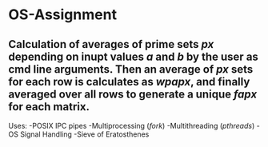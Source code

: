 # OS-Assignment

## Calculation of averages of prime sets _px_ depending on inupt values _a_ and _b_ by the user as cmd line arguments. Then an average of _px_ sets for each row is calculates as _wpapx_, and finally averaged over all rows to generate a unique _fapx_ for each matrix.

Uses:
  -POSIX IPC pipes
  -Multiprocessing (_fork_)
  -Multithreading (_pthreads_)
  -OS Signal Handling
  -Sieve of Eratosthenes
